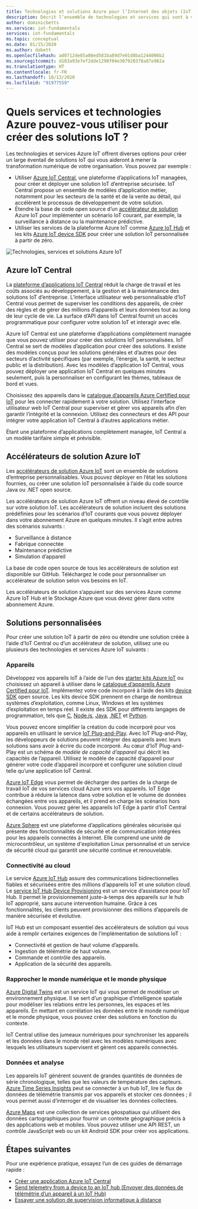 ```yaml
---
title: Technologies et solutions Azure pour l’Internet des objets (IoT)
description: Décrit l’ensemble de technologies et services qui sont à votre disposition pour créer une solution Azure IoT.
author: dominicbetts
ms.service: iot-fundamentals
services: iot-fundamentals
ms.topic: conceptual
ms.date: 01/15/2020
ms.author: dobett
ms.openlocfilehash: ad0712de85a08ed581ba89d7e01d8ba1244006b2
ms.sourcegitcommit: d103a93e7ef2dde1298f04e307920378a87e982a
ms.translationtype: HT
ms.contentlocale: fr-FR
ms.lasthandoff: 10/13/2020
ms.locfileid: "91977559"
---
```

# <a name="what-azure-technologies-and-services-can-you-use-to-create-iot-solutions"></a>Quels services et technologies Azure pouvez-vous utiliser pour créer des solutions IoT ?

Les technologies et services Azure IoT offrent diverses options pour créer un large éventail de solutions IoT qui vous aideront à mener la transformation numérique de votre organisation. Vous pouvez par exemple :

- Utiliser [Azure IoT Central](https://apps.azureiotcentral.com), une plateforme d’applications IoT managées, pour créer et déployer une solution IoT d’entreprise sécurisée. IoT Central propose un ensemble de modèles d’application métier, notamment pour les secteurs de la santé et de la vente au détail, qui accélèrent le processus de développement de votre solution.
- Étendre la base de code open source d’un [accélérateur de solution](https://www.azureiotsolutions.com) Azure IoT pour implémenter un scénario IoT courant, par exemple, la surveillance à distance ou la maintenance prédictive.
- Utiliser les services de la plateforme Azure IoT comme [Azure IoT Hub](../iot-hub/about-iot-hub.md) et les kits [Azure IoT device SDK](../iot-hub/iot-hub-devguide-sdks.md) pour créer une solution IoT personnalisée à partir de zéro.

![Technologies, services et solutions Azure IoT](./media/iot-services-and-technologies/iot-technologies-services.png)

## <a name="azure-iot-central"></a>Azure IoT Central

La [plateforme d’applications IoT Central](https://apps.azureiotcentral.com) réduit la charge de travail et les coûts associés au développement, à la gestion et à la maintenance des solutions IoT d’entreprise. L’interface utilisateur web personnalisable d’IoT Central vous permet de superviser les conditions des appareils, de créer des règles et de gérer des millions d’appareils et leurs données tout au long de leur cycle de vie. La surface d’API dans IoT Central fournit un accès programmatique pour configurer votre solution IoT et interagir avec elle.

Azure IoT Central est une plateforme d’applications complètement managée que vous pouvez utiliser pour créer des solutions IoT personnalisées. IoT Central se sert de modèles d’application pour créer des solutions. Il existe des modèles conçus pour les solutions générales et d’autres pour des secteurs d’activité spécifiques (par exemple, l’énergie, la santé, le secteur public et la distribution). Avec les modèles d’application IoT Central, vous pouvez déployer une application IoT Central en quelques minutes seulement, puis la personnaliser en configurant les thèmes, tableaux de bord et vues.

Choisissez des appareils dans le [catalogue d’appareils Azure Certified pour IoT](https://catalog.azureiotsolutions.com) pour les connecter rapidement à votre solution. Utilisez l’interface utilisateur web IoT Central pour superviser et gérer vos appareils afin d’en garantir l’intégrité et la connexion. Utilisez des connecteurs et des API pour intégrer votre application IoT Central à d’autres applications métier.

Étant une plateforme d’applications complètement managée, IoT Central a un modèle tarifaire simple et prévisible.

## <a name="azure-iot-solution-accelerators"></a>Accélérateurs de solution Azure IoT

Les [accélérateurs de solution Azure IoT](https://www.azureiotsolutions.com) sont un ensemble de solutions d’entreprise personnalisables. Vous pouvez déployer en l’état les solutions fournies, ou créer une solution IoT personnalisée à l’aide du code source Java ou .NET open source.

Les accélérateurs de solution Azure IoT offrent un niveau élevé de contrôle sur votre solution IoT. Les accélérateurs de solution incluent des solutions prédéfinies pour les scénarios d’IoT courants que vous pouvez déployer dans votre abonnement Azure en quelques minutes. Il s’agit entre autres des scénarios suivants :

  - Surveillance à distance
  - Fabrique connectée
  - Maintenance prédictive
  - Simulation d’appareil

La base de code open source de tous les accélérateurs de solution est disponible sur GitHub. Téléchargez le code pour personnaliser un accélérateur de solution selon vos besoins en IoT.

Les accélérateurs de solution s’appuient sur des services Azure comme Azure IoT Hub et le Stockage Azure que vous devez gérer dans votre abonnement Azure.

## <a name="custom-solutions"></a>Solutions personnalisées

Pour créer une solution IoT à partir de zéro ou étendre une solution créée à l’aide d’IoT Central ou d’un accélérateur de solution, utilisez une ou plusieurs des technologies et services Azure IoT suivants :

### <a name="devices"></a>Appareils

Développez vos appareils IoT à l’aide de l’un des [starter kits Azure IoT](https://catalog.azureiotsolutions.com/kits) ou choisissez un appareil à utiliser dans le [catalogue d’appareils Azure Certified pour IoT](https://catalog.azureiotsolutions.com). Implémentez votre code incorporé à l’aide des kits [device SDK](../iot-hub/iot-hub-devguide-sdks.md) open source. Les kits device SDK prennent en charge de nombreux systèmes d’exploitation, comme Linux, Windows et les systèmes d’exploitation en temps réel. Il existe des SDK pour différents langages de programmation, tels que [C](https://github.com/Azure/azure-iot-sdk-c), [Node.js](https://github.com/Azure/azure-iot-sdk-node), [Java](https://github.com/Azure/azure-iot-sdk-java), [.NET](https://github.com/Azure/azure-iot-sdk-csharp) et [Python](https://github.com/Azure/azure-iot-sdk-python).

Vous pouvez encore simplifier la création du code incorporé pour vos appareils en utilisant le service [IoT Plug-and-Play](../iot-pnp/overview-iot-plug-and-play.md). Avec IoT Plug-and-Play, les développeurs de solutions peuvent intégrer des appareils avec leurs solutions sans avoir à écrire du code incorporé. Au cœur d’IoT Plug-and-Play est un schéma de _modèle de capacité d’appareil_ qui décrit les capacités de l’appareil. Utilisez le modèle de capacité d’appareil pour générer votre code d’appareil incorporé et configurer une solution cloud telle qu’une application IoT Central.

[Azure IoT Edge](../iot-edge/about-iot-edge.md) vous permet de décharger des parties de la charge de travail IoT de vos services cloud Azure vers vos appareils. IoT Edge contribue à réduire la latence dans votre solution et le volume de données échangées entre vos appareils, et il prend en charge les scénarios hors connexion. Vous pouvez gérer les appareils IoT Edge à partir d’IoT Central et de certains accélérateurs de solution.

[Azure Sphere](https://docs.microsoft.com/azure-sphere/product-overview/what-is-azure-sphere) est une plateforme d’applications générales sécurisée qui présente des fonctionnalités de sécurité et de communication intégrées pour les appareils connectés à Internet. Elle comprend une unité de microcontrôleur, un système d'exploitation Linux personnalisé et un service de sécurité cloud qui garantit une sécurité continue et renouvelable.

### <a name="cloud-connectivity"></a>Connectivité au cloud

Le service [Azure IoT Hub](../iot-hub/about-iot-hub.md) assure des communications bidirectionnelles fiables et sécurisées entre des millions d’appareils IoT et une solution cloud. Le [service IoT Hub Device Provisioning](../iot-dps/about-iot-dps.md) est un service d’assistance pour IoT Hub. Il permet le provisionnement juste-à-temps des appareils sur le hub IoT approprié, sans aucune intervention humaine. Grâce à ces fonctionnalités, les clients peuvent provisionner des millions d’appareils de manière sécurisée et évolutive.

IoT Hub est un composant essentiel des accélérateurs de solution qui vous aide à remplir certaines exigences de l’implémentation de solutions IoT :

* Connectivité et gestion de haut volume d’appareils.
* Ingestion de télémétrie de haut volume.
* Commande et contrôle des appareils.
* Application de la sécurité des appareils.

### <a name="bridging-the-gap-between-the-physical-and-digital-worlds"></a>Rapprocher le monde numérique et le monde physique

[Azure Digital Twins](../digital-twins/about-digital-twins.md) est un service IoT qui vous permet de modéliser un environnement physique. Il se sert d’un graphique d’intelligence spatiale pour modéliser les relations entre les personnes, les espaces et les appareils. En mettant en corrélation les données entre le monde numérique et le monde physique, vous pouvez créer des solutions en fonction du contexte.

IoT Central utilise des jumeaux numériques pour synchroniser les appareils et les données dans le monde réel avec les modèles numériques avec lesquels les utilisateurs supervisent et gèrent ces appareils connectés.

### <a name="data-and-analytics"></a>Données et analyse

Les appareils IoT génèrent souvent de grandes quantités de données de série chronologique, telles que les valeurs de température des capteurs. [Azure Time Series Insights](../time-series-insights/time-series-insights-overview.md) peut se connecter à un hub IoT, lire le flux de données de télémétrie transmis par vos appareils et stocker ces données ; il vous permet aussi d’interroger et de visualiser les données collectées.

[Azure Maps](/azure/azure-maps) est une collection de services géospatiaux qui utilisent des données cartographiques pour fournir un contexte géographique précis à des applications web et mobiles. Vous pouvez utiliser une API REST, un contrôle JavaScript web ou un kit Android SDK pour créer vos applications.

## <a name="next-steps"></a>Étapes suivantes

Pour une expérience pratique, essayez l’un de ces guides de démarrage rapide :

- [Créer une application Azure IoT Central](../iot-central/core/quick-deploy-iot-central.md)
- [Send telemetry from a device to an IoT hub (Envoyer des données de télémétrie d’un appareil à un IoT Hub)](../iot-hub/quickstart-send-telemetry-cli.md)
- [Essayer une solution de supervision informatique à distance](../iot-accelerators/quickstart-remote-monitoring-deploy.md)

